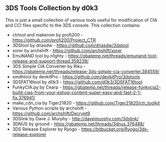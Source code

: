 **3DS Tools Collection by d0k3**
----------------------------

This is just a small collection of various tools useful for modification of CIA and CCI files specific to the 3DS console. This collection contains:
* ctrtool and makerom by profi200 - https://github.com/profi200/Project_CTR
* 3DStool by dnasdw - https://github.com/dnasdw/3dstool
* xorer by archshift - https://github.com/archshift/xorer
* EmuNAND tool by n1ghty - https://gbatemp.net/threads/emunand-tool-release-and-support-thread.359239/
* 3DS Simple CIA Converter by Riku - https://gbatemp.net/threads/release-3ds-simple-cia-converter.384559/
* smdhtool by devkitPro - https://github.com/devkitPro/3dstools
* 3DSFAT16tool by d0k3 - https://github.com/d0k3/3DSFAT16tool
* FunkyCIA.py by Cearp - https://gbatemp.net/threads/release-funkycia2-build-cias-from-your-eshop-content-super-easy-and-fast-2-1-fix.376941/
* make_cdn_cia by Tiger21820 - https://github.com/Tiger21820/ctr_toolkit
* Various Python scripts by archshift - https://github.com/archshift/Decrypt9
* 3DSlink by Dave J. Murphy - http://davejmurphy.com/3dslink/
* 3DNUS by ground - https://gbatemp.net/threads/3dnus.376488/
* 3DS Release Explorer by Ryogo - https://bitbucket.org/Ryogo/3ds-release-explorer
